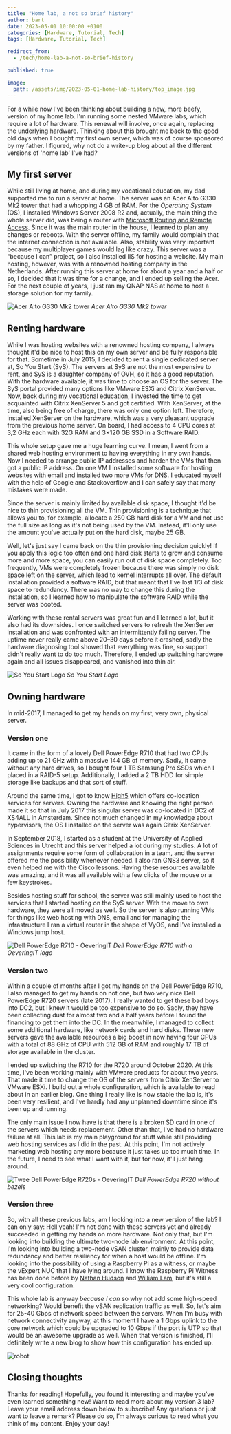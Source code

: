 ```yaml
---
title: "Home lab, a not so brief history"
author: bart
date: 2023-05-01 10:00:00 +0100
categories: [Hardware, Tutorial, Tech]
tags: [Hardware, Tutorial, Tech]

redirect_from:
  - /tech/home-lab-a-not-so-brief-history

published: true

image:
  path: /assets/img/2023-05-01-home-lab-history/top_image.jpg
---
```


For a while now I've been thinking about building a new, more beefy, version of my home lab. I'm running some nested VMware labs, which require a lot of hardware. This renewal will involve, once again, replacing the underlying hardware. Thinking about this brought me back to the good old days when I bought my first own server, which was of course sponsored by my father. I figured, why not do a write-up blog about all the different versions of 'home lab' I've had?

## My first server
While still living at home, and during my vocational education, my dad supported me to run a server at home. The server was an Acer Alto G330 Mk2 tower that had a whopping 4 GB of RAM. For the *Operating System* (OS), I installed Windows Server 2008 R2 and, actually, the main thing the whole server did, was being a router with [Microsoft Routing and Remote Access](https://docs.microsoft.com/en-us/troubleshoot/windows-server/networking/set-up-routing-remote-access-intranet). Since it was the main router in the house, I learned to plan any changes or reboots. With the server offline, my family would complain that the internet connection is not available. Also, stability was very important because my multiplayer games would lag like crazy. This server was a “because I can” project, so I also installed IIS for hosting a website. My main hosting, however, was with a renowned hosting company in the Netherlands. After running this server at home for about a year and a half or so, I decided that it was time for a change, and I ended up selling the Acer. For the next couple of years, I just ran my QNAP NAS at home to host a storage solution for my family.

![Acer Alto G330 Mk2 tower](/assets/img/2023-05-01-home-lab-history/Acer_Alto_G330_Mk2.webp)
_Acer Alto G330 Mk2 tower_

## Renting hardware
While I was hosting websites with a renowned hosting company, I always thought it'd be nice to host this on my own server and be fully responsible for that. Sometime in July 2015, I decided to rent a single dedicated server at, So You Start (SyS). The servers at SyS are not the most expensive to rent, and SyS is a daughter company of OVH, so it has a good reputation. With the hardware available, it was time to choose an OS for the server. The SyS portal provided many options like VMware ESXi and Citrix XenServer. Now, back during my vocational education, I invested the time to get acquainted with Citrix XenServer 5 and got certified. With XenServer, at the time, also being free of charge, there was only one option left. Therefore, installed XenServer on the hardware, which was a very pleasant upgrade from the previous home server. On board, I had access to 4 CPU cores at 3,2 GHz each with 32G RAM and 3×120 GB SSD in a Software RAID.

This whole setup gave me a huge learning curve. I mean, I went from a shared web hosting environment to having everything in my own hands. Now I needed to arrange public IP addresses and harden the VMs that then got a public IP address. On one VM I installed some software for hosting websites with email and installed two more VMs for DNS. I educated myself with the help of Google and Stackoverflow and I can safely say that many mistakes were made.

Since the server is mainly limited by available disk space, I thought it'd be nice to thin provisioning all the VM. Thin provisioning is a technique that allows you to, for example, allocate a 250 GB hard disk for a VM and not use the full size as long as it's not being used by the VM. Instead, it'll only use the amount you've actually put on the hard disk, maybe 25 GB.

Well, let's just say I came back on the thin provisioning decision quickly! If you apply this logic too often and one hard disk starts to grow and consume more and more space, you can easily run out of disk space completely. Too frequently, VMs were completely frozen because there was simply no disk space left on the server, which lead to kernel interrupts all over. The default installation provided a software RAID, but that meant that I've lost 1/3 of disk space to redundancy. There was no way to change this during the installation, so I learned how to manipulate the software RAID while the server was booted.

Working with these rental servers was great fun and I learned a lot, but it also had its downsides. I once switched servers to refresh the XenServer installation and was confronted with an intermittently failing server. The uptime never really came above 20–30 days before it crashed, sadly the hardware diagnosing tool showed that everything was fine, so support didn't really want to do too much. Therefore, I ended up switching hardware again and all issues disappeared, and vanished into thin air.

![So You Start Logo](/assets/img/2023-05-01-home-lab-history/so-you-start-logo.jpg)
_So You Start Logo_

## Owning hardware
In mid-2017, I managed to get my hands on my first, very own, physical server. 

### Version one
It came in the form of a lovely Dell PowerEdge R710 that had two CPUs adding up to 21 GHz with a massive 144 GB of memory. Sadly, it came without any hard drives, so I bought four 1 TB Samsung Pro SSDs which I placed in a RAID-5 setup. Additionally, I added a 2 TB HDD for simple storage like backups and that sort of stuff.

Around the same time, I got to know [High5](https://high5.nl/) which offers co-location services for servers. Owning the hardware and knowing the right person made it so that in July 2017 this singular server was co-located in DC2 of XS4ALL in Amsterdam. Since not much changed in my knowledge about hypervisors, the OS I installed on the server was again Citrix XenServer.

In September 2018, I started as a student at the University of Applied Sciences in Utrecht and this server helped a lot during my studies. A lot of assignments require some form of collaboration in a team, and the server offered me the possibility whenever needed. I also ran GNS3 server, so it even helped me with the Cisco lessons. Having these resources available was amazing, and it was all available with a few clicks of the mouse or a few keystrokes.

Besides hosting stuff for school, the server was still mainly used to host the services that I started hosting on the SyS server. With the move to own hardware, they were all moved as well. So the server is also running VMs for things like web hosting with DNS, email and for managing the infrastructure I ran a virtual router in the shape of VyOS, and I've installed a Windows jump host.

![Dell PowerEdge R710 - OeveringIT](/assets/img/2023-05-01-home-lab-history/1519796616523.jpg)
_Dell PowerEdge R710 with a OeveringIT logo_

### Version two
Within a couple of months after I got my hands on the Dell PowerEdge R710, I also managed to get my hands on not one, but two very nice Dell PowerEdge R720 servers (late 2017). I really wanted to get these bad boys into DC2, but I knew it would be too expensive to do so. Sadly, they have been collecting dust for almost two and a half years before I found the financing to get them into the DC. In the meanwhile, I managed to collect some additional hardware, like network cards and hard disks. These new servers gave the available resources a big boost in now having four CPUs with a total of 88 GHz of CPU with 512 GB of RAM and roughly 17 TB of storage available in the cluster.

I ended up switching the R710 for the R720 around October 2020. At this time, I've been working mainly with VMware products for about two years. That made it time to change the OS of the servers from Citrix XenServer to VMware ESXi. I build out a whole configuration, which is available to read about in an earlier blog. One thing I really like is how stable the lab is, it's been very resilient, and I've hardly had any unplanned downtime since it's been up and running.

The only main issue I now have is that there is a broken SD card in one of the servers which needs replacement. Other than that, I've had no hardware failure at all. This lab is my main playground for stuff while still providing web hosting services as I did in the past. At this point, I'm not actively marketing web hosting any more because it just takes up too much time. In the future, I need to see what I want with it, but for now, it'll just hang around.

![Twee Dell PowerEdge R720s - OeveringIT](/assets/img/2023-05-01-home-lab-history/Dell-PowerEdge-R720.jpeg)
_Dell PowerEdge R720 without bezels_

### Version three
So, with all these previous labs, am I looking into a new version of the lab? I can only say: Hell yeah! I'm not done with these servers yet and already succeeded in getting my hands on more hardware. Not only that, but I'm looking into building the ultimate two-node lab environment. At this point, I'm looking into building a two-node vSAN cluster, mainly to provide data redundancy and better resiliency for when a host would be offline. I'm looking into the possibility of using a Raspberry Pi as a witness, or maybe the vExpert NUC that I have lying around. I know the Raspberry Pi Witness has been done before by [Nathan Hudson](https://gr8n8tr0n.cloud/2020/12/01/create-a-vsan-2-node-cluster-on-esxi-on-pi/) and [William Lam](https://williamlam.com/2020/10/vsan-witness-using-raspberry-pi-4-esxi-arm-fling.html), but it's still a very cool configuration.

This whole lab is anyway *because I can* so why not add some high-speed networking? Would benefit the vSAN replication traffic as well. So, let's aim for 25-40 Gbps of network speed between the servers. When I'm busy with network connectivity anyway, at this moment I have a 1 Gbps uplink to the core network which could be upgraded to 10 Gbps if the port is UTP so that would be an awesome upgrade as well. When that version is finished, I'll definitely write a new blog to show how this configuration has ended up.

<img src="https://media.giphy.com/media/ZLruFuC8hQoUw/giphy.gif" alt="robot" />

## Closing thoughts
Thanks for reading! Hopefully, you found it interesting and maybe you’ve even learned something new! Want to read more about my version 3 lab? Leave your email address down below to subscribe! Any questions or just want to leave a remark? Please do so, I’m always curious to read what you think of my content. Enjoy your day!